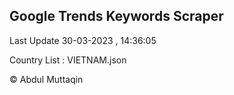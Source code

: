 

## Google Trends Keywords Scraper 
 
Last Update 30-03-2023 , 14:36:05

Country List :
VIETNAM.json



© Abdul Muttaqin 
